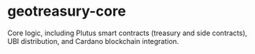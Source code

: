 # geotreasury-core
Core logic, including Plutus smart contracts (treasury and side contracts), UBI distribution, and Cardano blockchain integration.
